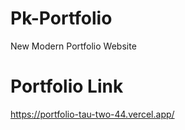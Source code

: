 # Pk-Portfolio
New Modern Portfolio Website 

# Portfolio Link 
https://portfolio-tau-two-44.vercel.app/
